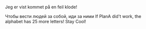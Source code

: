 Jeg er vist kommet på en feil klode!

Чтобы вести людей за собой, иди за ними
If PlanA did't work, the alphabet has 25 more letters! Stay Cool!
